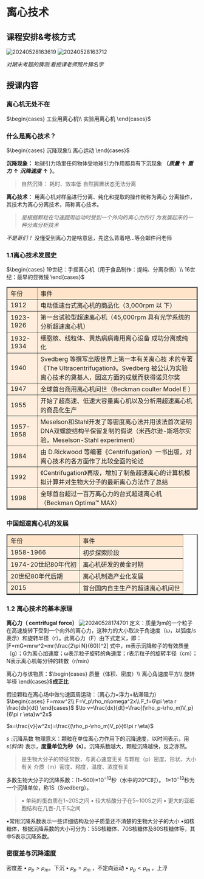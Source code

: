 # 离心技术

## 课程安排&考核方式
![20240528163619](https://heaticy-1310163554.cos.ap-shanghai.myqcloud.com/20240528163619.png)
![20240528163712](https://heaticy-1310163554.cos.ap-shanghai.myqcloud.com/20240528163712.png)

*对期末考题的猜测:看授课老师照片猜名字*

## 授课内容
### 离心机无处不在
$\begin{cases}
工业用离心机\\
实验用离心机
\end{cases}$
### 什么是离心技术？
$\begin{cases}
沉降现象\\
离心运动
\end{cases}$

**沉降现象：** 地球引力场里任何物体受地球引力作用都具有下沉现象 **$（质量\uparrow 重力\uparrow 沉降速度\uparrow）$**。
> 自然沉降：
> 耗时、效率低
> 自然搁置状态无法分离

**离心技术：** 用离心机对样品进行分离、纯化和提取的操作统称为离心
分离操作，其技术为离心分离技术，简称离心技术。
> *是根据颗粒在匀速圆周运动时受到一个外向的离心力的行
> 为发展起来的一种分离分析技术*

*不是哥们！* 没懂受到离心力是啥意思，先这么背着吧...等会邮件问老师

### 1.1离心技术发展史
$\begin{cases}
19世纪：手摇离心机（用于食品制作：提纯、分离杂质）\\
16世纪：最早的显微镜
\end{cases}$


<table border="2" >
	<tr>
		<td bgcolor=#FFE4CA>年份</th>
		<td bgcolor=#FFE4CA>事件</th>
	</tr>
    <tr>
        <td bgcolor=#FFEEDD>1912</td>
        <td bgcolor=#FFEEDD>电动低速台式离心机的商品化（3,000rpm 以
下）</td>
    </tr>
    <tr>
        <td bgcolor=#FFEEDD>1923-1926</td>
        <td bgcolor=#FFEEDD>第一台试验型超速离心机（45,000rpm
具有光学系统的分析超速离心机）</td>
    </tr>
    <tr>
        <td bgcolor=#FFEEDD>1932-1934</td>
        <td bgcolor=#FFEEDD>细胞核、线粒体、黄热病病毒用离心设备
成功分离或纯化</td>
    </tr>
    <tr>
        <td bgcolor=#FFEEDD>1940</td>
        <td bgcolor=#FFEEDD>Svedberg 等撰写出版世界上第一本有关离心技
术的专著《The Ultracentrifugation》。Svedberg 被公认为实验离心技术的奠基人，因这方面的成就而获得诺贝尔奖</td>
    </tr>
    <tr>
		<td bgcolor=#FFEEDD>1947</th>
		<td bgcolor=#FFEEDD>全球首台商用离心机问世（Beckman coulter Model E ）</th>
	</tr>
    <tr>
        <td bgcolor=#FFEEDD>1955</td>
        <td bgcolor=#FFEEDD>开始了超高速、低速大容量离心机以及分析用超速离心机的商品化生产</td>
    </tr>
    <tr>
        <td bgcolor=#FFEEDD>1957-1958</td>
        <td bgcolor=#FFEEDD>Meselson和Stahl开发了等密度离心法并用该法首次证明DNA双螺旋结构半保留复制的假说（米西尔逊-斯塔尔实验，Meselson-Stahl experiment）</td>
    </tr>
    <tr>
        <td bgcolor=#FFEEDD>1984</td>
        <td bgcolor=#FFEEDD>由 D.Rickwood 等编著《Centrifugation》一书出版，对离心技术的各方面作了比较全面的论述</td>
    </tr>
    <tr>
        <td bgcolor=#FFEEDD>1992</td>
        <td bgcolor=#FFEEDD>《Centrifugation》再版，增加了制备超速离心的计算机模拟计算并对生物大分子的最新离心方法作了总结</td>
    </tr>
    <tr>
        <td bgcolor=#FFEEDD>1998</td>
        <td bgcolor=#FFEEDD>全球首台超过一百万离心力的台式超速离心机（Beckman Optima™ MAX）</td>
    </tr>
</table>

### 中国超速离心机的发展

<table border="2" >
	<tr>
		<td bgcolor=#FFE4CA>年份</th>
		<td bgcolor=#FFE4CA>事件</th>
	</tr>
    <tr>
        <td bgcolor=#FFEEDD>1958-1966</td>
        <td bgcolor=#FFEEDD>初步探索阶段</td>
    </tr>
    <tr>
        <td bgcolor=#FFEEDD>1974-20世纪80年代初</td>
        <td bgcolor=#FFEEDD>离心机研发的黄金时期</td>
    </tr>
    <tr>
        <td bgcolor=#FFEEDD>20世纪80年代后期</td>
        <td bgcolor=#FFEEDD>离心机制造产业化发展</td>
    </tr>
    <tr>
        <td bgcolor=#FFEEDD>2015</td>
        <td bgcolor=#FFEEDD>首台国内自主生产的超速离心机问世</td>
    </tr>
</table>

### 1.2 离心技术的基本原理

**离心力（ centrifugal force）**
![20240528174701](https://heaticy-1310163554.cos.ap-shanghai.myqcloud.com/20240528174701.png)
定义：质量为m的一个粒子在高速旋转下受到一个向外的离心力，这种力的大小取决于角速度（ω，以弧度/s表示）和旋转半径（r）。此离心力（F）由下式定义，即：
\[F=mG=mrw^2=mr(\frac{2\pi N}{60})^2\]
式中，m表示沉降粒子的有效质量（g）；G为离心加速度；ω表示粒子旋转的角速度；r表示粒子的旋转半径（cm）；N表示离心机每分钟的转数（r/min）

离心力与该物质：$\begin{cases}
质量（体积、密度）\\
离心角速度平方\\
旋转半径
\end{cases}$**成正比**

假设颗粒在离心场中做匀速圆周运动：（离心力=浮力+粘滞阻力）
$\begin{cases}
F=mxw^2\\
F=V_p\rho_m\omega^2x\\
F_f=6\pi \eta r \frac{dx}{dt}
\end{cases}$ $\to v=\frac{dx}{dt}=\frac{(\rho_p-\rho_m)V_p}{6\pi r \eta}w^2x$

$s=\frac{v}{w^2x}=\frac{(\rho_p-\rho_m)V_p}{6\pi r \eta}$

*s* :沉降系数
物理意义：颗粒在单位离心力作用下的沉降速度，以时间表示，用*s(斜体)* 表示，**度量单位为秒（s）**。沉降系数越大，颗粒沉降越快，反之亦然。
> 是生物大分子的特征常数，与离心速度无关
> 与颗粒（p）密度、形状、大小有关
> 介质（m）密度、粘度，温度、浓度有关

多数生物大分子的沉降系数：(1~500)$×10^{-13}$秒（水中的20℃时）。
1$×10^{-13}$秒为一个沉降单位，称1S（Svedberg）。
> • 单纯的蛋白质在1~20S之间
> • 较大核酸分子在5~100S之间
> • 更大的亚细胞结构在几百-几千S之间

•常用沉降系数表示一些详细结构及分子质量还不清楚的生物大分子的大小
•如核糖体，根据沉降系数的大小可分为：55S核糖体、70S核糖体及80S核糖体等，其中S表示沉降系数。

### 密度差与沉降速度

密度差
• $ρ_p>ρ_m$，下沉
• $ρ_p=ρ_m$ ，不定向运动
• $ρ_p<ρ_m$ ，上浮














